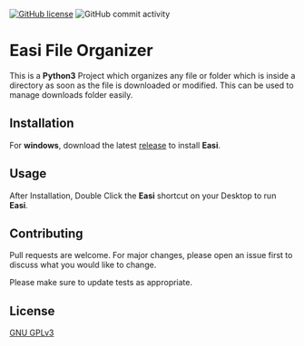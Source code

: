 [![GitHub license](https://img.shields.io/github/license/LiquidatorCoder/Directory-Organizer?color=green&label=license)](https://github.com/LiquidatorCoder/Directory-Organizer/blob/tkinter/LICENSE.md)
![GitHub commit activity](https://img.shields.io/github/commit-activity/y/LiquidatorCoder/Directory-Organizer?label=commits)
# Easi File Organizer

This is a **Python3** Project which organizes any file or folder which is inside a directory as soon as the file is downloaded or modified. This can be used to manage downloads folder easily.

## Installation

For **windows**, download the latest [release](https://github.com/LiquidatorCoder/Directory-Organizer/releases) to install **Easi**.

## Usage

After Installation, Double Click the **Easi** shortcut on your Desktop to run **Easi**.

## Contributing
Pull requests are welcome. For major changes, please open an issue first to discuss what you would like to change.

Please make sure to update tests as appropriate.

## License
[GNU GPLv3](https://choosealicense.com/licenses/gpl-3.0/)